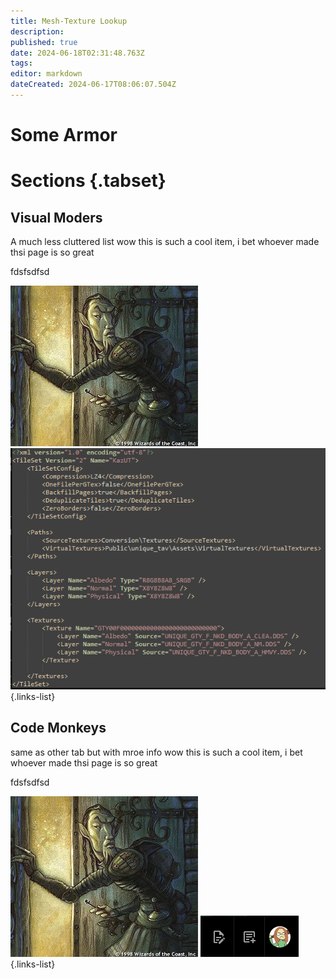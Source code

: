 ```yaml
---
title: Mesh-Texture Lookup
description: 
published: true
date: 2024-06-18T02:31:48.763Z
tags: 
editor: markdown
dateCreated: 2024-06-17T08:06:07.504Z
---
```


# Some Armor

# Sections {.tabset}

## Visual Moders
A much less cluttered list
wow this is such a cool item, i bet whoever made thsi page is so great


fdsfsdfsd

![githilid.jpg](/githilid.jpg)
![examplexml.png](/examplexml.png)
{.links-list}

## Code Monkeys
same as other tab but with mroe info
wow this is such a cool item, i bet whoever made thsi page is so great


fdsfsdfsd

![githilid.jpg](/githilid.jpg)
![icons_sc.png](/icons_sc.png)
{.links-list}
